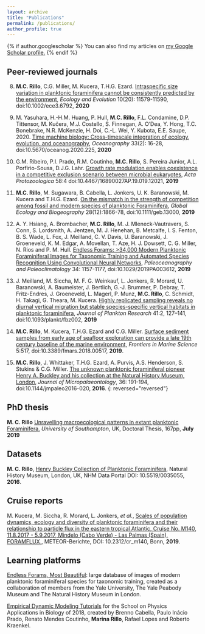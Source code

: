 ```yaml
---
layout: archive
title: "Publications"
permalink: /publications/
author_profile: true
---
```


{% if author.googlescholar %}
  You can also find my articles on <u><a href="{{author.googlescholar}}">my Google Scholar profile</a>.</u>
{% endif %}


## Peer-reviewed journals

8. __M.C. Rillo__, C.G. Miller, M. Kucera, T.H.G. Ezard. [Intraspecific size variation in planktonic foraminifera cannot be consistently predicted by the environment](https://doi.org/10.1002/ece3.6792), _Ecology and Evolution_ 10(20): 11579-11590, doi:10.1002/ece3.6792, __2020__  

7. M. Yasuhara, H.-H.M. Huang, P. Hull, __M.C. Rillo__, F.L. Condamine, D.P. Tittensor, M. Kučera, M.J. Costello, S. Finnegan, A. O’Dea, Y. Hong, T.C. Bonebrake, N.R. McKenzie, H. Doi, C.-L. Wei, Y. Kubota, E.E. Saupe, 2020. [Time machine biology: Cross-timescale integration of ecology, evolution, and oceanography](https://doi.org/10.5670/oceanog.2020.225), _Oceanography_ 33(2): 16-28, doi:10.5670/oceanog.2020.225, __2020__  

6. G.M. Ribeiro, P.I. Prado, R.M. Coutinho, __M.C. Rillo__, S. Pereira Junior, A.L. Porfirio-Sousa, D.J.G. Lahr. [Growth rate modulation enables coexistence in a competitive exclusion scenario between microbial eukaryotes](http://dx.doi.org/10.4467/16890027AP.19.019.12021), _Acta Protozoologica_ 58:4 doi:10.4467/16890027AP.19.019.12021, __2019__  

5. __M.C. Rillo__, M. Sugawara, B. Cabella, L. Jonkers, U. K. Baranowski, M. Kucera and T.H.G. Ezard. [On the mismatch in the strength of competition among fossil and modern species of planktonic Foraminifera](https://doi.org/10.1111/geb.13000), _Global Ecology and Biogeography_ 28(12):1866-78, doi:10.1111/geb.13000, __2019__  

4. A. Y. Hsiang, A. Brombacher, __M.C. Rillo__, M. J. Mleneck‐Vautravers, S. Conn, S. Lordsmith, A. Jentzen, M. J. Henehan, B. Metcalfe, I. S. Fenton, B. S. Wade, L. Fox, J. Meilland, C. V. Davis, U. Baranowski, J. Groeneveld, K. M. Edgar, A. Movellan, T. Aze, H. J. Dowsett, C. G. Miller, N. Rios and P. M. Hull. [Endless Forams: >34,000 Modern Planktonic Foraminiferal Images for Taxonomic Training and Automated Species Recognition Using Convolutional Neural Networks](https://doi.org/10.1029/2019PA003612), _Paleoceanography and Paleoclimatology_ 34: 1157-1177, doi:10.1029/2019PA003612, __2019__  

3. J. Meilland, M. Siccha, M. F. G. Weinkauf, L. Jonkers, R. Morard, U. Baranowski, A. Baumeister, J. Bertlich, G.-J. Brummer, P. Debray, T. Fritz-Endres, J. Groeneveld, L. Magerl, P. Munz, __M.C. Rillo__, C. Schmidt, H. Takagi, G. Theara, M. Kucera. [Highly replicated sampling reveals no diurnal vertical migration but stable species-specific vertical habitats in planktonic foraminifera](https://doi.org/10.1093/plankt/fbz002), _Journal of Plankton Research_ 41:2, 127–141, doi:10.1093/plankt/fbz002, __2019__  

2. __M.C. Rillo__, M. Kucera, T.H.G. Ezard and C.G. Miller. [Surface sediment samples from early age of seafloor exploration can provide a late 19th century baseline of the marine environment](https://doi.org/10.3389/fmars.2018.00517), _Frontiers in Marine Science_ 5:517, doi:10.3389/fmars.2018.00517, __2019__.  

1. __M.C. Rillo__, J. Whittaker, T.H.G. Ezard, A. Purvis, A.S. Henderson, S. Stukins & C.G. Miller. [The unknown planktonic foraminiferal pioneer Henry A. Buckley and his collection at the Natural History Museum, London](https://jm.copernicus.org/articles/36/191/2016/), _Journal of Micropalaeontology_, 36: 191-194, doi:10.1144/jmpaleo2016-020, __2016__.
{: reversed="reversed"}


## PhD thesis

__M. C. Rillo__ [Unravelling macroecological patterns in extant planktonic Foraminifera.](https://eprints.soton.ac.uk/435406/) _University of Southampton_, UK, Doctoral Thesis, 167pp, __July 2019__



## Datasets

__M. C. Rillo__, [Henry Buckley Collection of Planktonic Foraminifera](http://dx.doi.org/10.5519/0035055), Natural History Museum, London, UK, NHM Data Portal DOI: 10.5519/0035055, __2016__.  


## Cruise reports

M. Kucera, M. Siccha, R. Morard, L. Jonkers, *et al.*, [Scales of population dynamics, ecology and diversity of planktonic foraminifera and their relationship to particle flux in the eastern tropical Atlantic, Cruise No. M140, 11.8.2017 - 5.9.2017, Mindelo (Cabo Verde) - Las Palmas (Spain), FORAMFLUX ](https://doi.org/10.2312/cr_m140), 
METEOR-Berichte, DOI: 10.2312/cr_m140, Bonn, __2019__.  


## Learning platforms

[Endless Forams, Most Beautiful](http://www.endlessforams.org): large database of images of modern planktonic foraminiferal species for taxonomic training, created as a collaboration of members from the Yale University, The Yale Peabody Museum and The Natural History Museum in London.   

[Empirical Dynamic Modeling Tutorials](https://mathbio.github.io/edmTutorials/) for the School on Physics Applications in Biology of 2018, created by Brenno Cabella, Paulo Inácio Prado, Renato Mendes Coutinho, __Marina Rillo__, Rafael Lopes and Roberto Kraenkel.  

